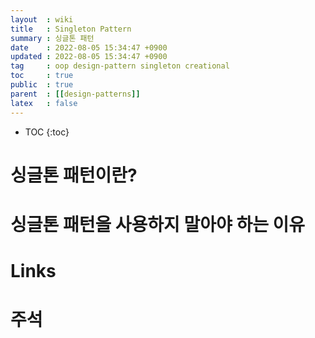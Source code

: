 ```yaml
---
layout  : wiki
title   : Singleton Pattern
summary : 싱글톤 패턴
date    : 2022-08-05 15:34:47 +0900
updated : 2022-08-05 15:34:47 +0900
tag     : oop design-pattern singleton creational
toc     : true
public  : true
parent  : [[design-patterns]]
latex   : false
---
```

* TOC
{:toc}

# 싱글톤 패턴이란?

# 싱글톤 패턴을 사용하지 말아야 하는 이유

# Links

# 주석